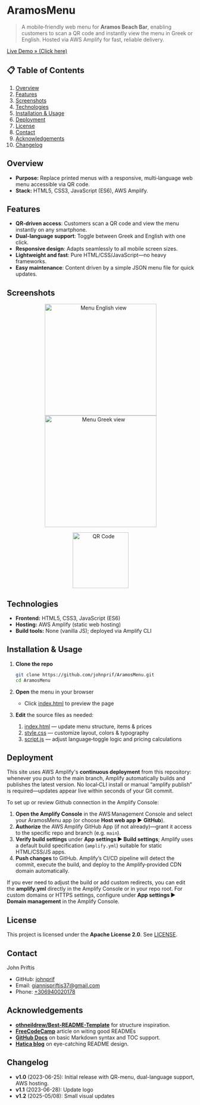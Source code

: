 # AramosMenu

> A mobile‑friendly web menu for **Aramos Beach Bar**, enabling customers to scan a QR code and instantly view the menu in Greek or English. Hosted via AWS Amplify for fast, reliable delivery. 

[Live Demo » (Click here)](https://main.demk8o6naor0f.amplifyapp.com/)

## 📋 Table of Contents

1. [Overview](#-overview)  
2. [Features](#-features)  
3. [Screenshots](#-screenshots)  
4. [Technologies](#-technologies)  
5. [Installation & Usage](#-installation--usage)  
6. [Deployment](#-deployment)  
7. [License](#-license)  
8. [Contact](#-contact)  
9. [Acknowledgements](#-acknowledgements)  
10. [Changelog](#-changelog)  

## Overview

- **Purpose:** Replace printed menus with a responsive, multi‑language web menu accessible via QR code.  
- **Stack:** HTML5, CSS3, JavaScript (ES6), AWS Amplify.

## Features

- **QR‑driven access**: Customers scan a QR code and view the menu instantly on any smartphone.
- **Dual‑language support**: Toggle between Greek and English with one click. 
- **Responsive design**: Adapts seamlessly to all mobile screen sizes.
- **Lightweight and fast**: Pure HTML/CSS/JavaScript—no heavy frameworks.
- **Easy maintenance**: Content driven by a simple JSON menu file for quick updates. 

## Screenshots

<p align="center">  
  <img src="https://github.com/johnprif/AramosMenu/assets/56134761/7bd8f198-1717-434b-a32a-3f7ff80747be" alt="Menu English view" width="300"/>  
  <img src="https://github.com/johnprif/AramosMenu/assets/56134761/297dc7a3-bf1d-42c1-b125-2b288101b266" alt="Menu Greek view" width="300"/>  
</p>  
<p align="center">  
  <img src="https://github.com/johnprif/AramosMenu/assets/56134761/c251b094-99d3-4d10-9257-4ee856641436" alt="QR Code" width="150"/>  
</p>

## Technologies

- **Frontend:** HTML5, CSS3, JavaScript (ES6)
- **Hosting:** AWS Amplify (static web hosting)
- **Build tools:** None (vanilla JS); deployed via Amplify CLI

<!-- ## 🚀 Getting Started

### Prerequisites

Ensure you have the following installed:  
- A modern web browser (Chrome, Safari, Firefox) :contentReference[oaicite:9]{index=9}  
- (Optional) AWS CLI & Amplify CLI configured for deployments :contentReference[oaicite:10]{index=10}   -->

## Installation & Usage

1. **Clone the repo**  
   ```bash
   git clone https://github.com/johnprif/AramosMenu.git
   cd AramosMenu

2. **Open** the menu in your browser  
   - Click [index.html](https://github.com/johnprif/AramosMenu/blob/main/index.html) to preview the page

3. **Edit** the source files as needed:  
   1. [index.html](https://github.com/johnprif/AramosMenu/blob/main/index.html) — update menu structure, items & prices
   2. [style.css](https://github.com/johnprif/AramosMenu/blob/main/style.css) — customize layout, colors & typography
   3. [script.js](https://github.com/johnprif/AramosMenu/blob/main/script.js) — adjust language‑toggle logic and pricing calculations

## Deployment
This site uses AWS Amplify's **continuous deployment** from this repository: whenever you push to the main branch, Amplify automatically builds and publishes the latest version. No local‑CLI install or manual “amplify publish” is required—updates appear live within seconds of your Git commit.

To set up or review Github connection in the Amplify Console:

1. **Open the Amplify Console** in the AWS Management Console and select your AramosMenu app (or choose **Host web app** ▶︎ **GitHub**).  
2. **Authorize** the AWS Amplify GitHub App (if not already)—grant it access to the specific repo and branch (e.g. `main`).  
3. **Verify build settings** under **App settings ▶︎ Build settings**; Amplify uses a default build specification (`amplify.yml`) suitable for static HTML/CSS/JS apps.  
4. **Push changes** to GitHub. Amplify’s CI/CD pipeline will detect the commit, execute the build, and deploy to the Amplify‑provided CDN domain automatically.

If you ever need to adjust the build or add custom redirects, you can edit the **amplify.yml** directly in the Amplify Console or in your repo root. For custom domains or HTTPS settings, configure under **App settings ▶︎ Domain management** in the Amplify Console.  

## License
This project is licensed under the **Apache License 2.0**. See [LICENSE](https://github.com/johnprif/AramosMenu/blob/main/LICENSE).

## Contact
John Priftis
- GitHub: [johnprif](https://github.com/johnprif)
- Email: [giannispriftis37@gmail.com](mailto:giannispriftis37@gmail.com)
- Phone: [+306940020178](tel:+306940020178)

## Acknowledgements
- **[othneildrew/Best-README-Template](https://www.hatica.io/blog/best-practices-for-github-readme/?utm_source=chatgpt.com)** for structure inspiration.
- **[FreeCodeCamp](https://github.com/Louis3797/awesome-readme-template?utm_source=chatgpt.com)** article on witing good READMEs
- **[GitHub Docs](https://docs.github.com/en/get-started/writing-on-github/getting-started-with-writing-and-formatting-on-github/basic-writing-and-formatting-syntax?utm_source=chatgpt.com)** on basic Markdown syntax and TOC support.
- **[Hatica blog](https://www.hatica.io/blog/best-practices-for-github-readme/?utm_source=chatgpt.com)** on eye-catching README design.

## Changelog
- **v1.0** (2023-06-25): Initial release with QR-menu, dual-language support, AWS hosting.
- **v1.1** (2023-06-28): Update logo
- **v1.2** (2025-05/08): Small visual updates



